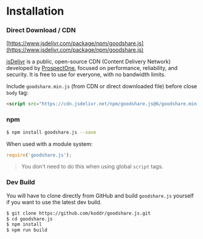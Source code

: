 # Installation

### Direct Download / CDN

[https://www.jsdelivr.com/package/npm/goodshare.js](https://www.jsdelivr.com/package/npm/goodshare.js)

[jsDelivr](https://www.jsdelivr.com) is a public, open-source CDN (Content Delivery Network) developed by [ProspectOne](https://prospectone.io), focused on performance, reliability, and security. It is free to use for everyone, with no bandwidth limits.

Include `goodshare.min.js` (from CDN or direct downloaded file) before close `body` tag:

``` html
<script src="https://cdn.jsdelivr.net/npm/goodshare.js@6/goodshare.min.js"></script>
```

### npm

``` bash
$ npm install goodshare.js --save
```

When used with a module system:

``` js
require('goodshare.js');
```

> You don't need to do this when using global `script` tags.

### Dev Build

You will have to clone directly from GitHub and build `goodshare.js` yourself if
you want to use the latest dev build.

``` bash
$ git clone https://github.com/koddr/goodshare.js.git
$ cd goodshare.js
$ npm install
$ npm run build
```
